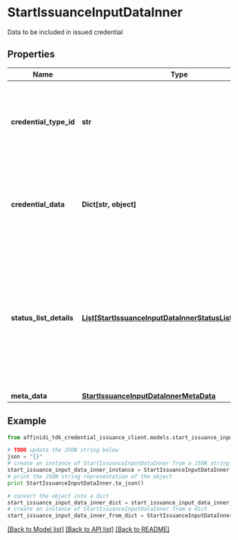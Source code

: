 # StartIssuanceInputDataInner

Data to be included in issued credential

## Properties

| Name                    | Type                                                                                                                | Description                                                                                                                                                  | Notes      |
| ----------------------- | ------------------------------------------------------------------------------------------------------------------- | ------------------------------------------------------------------------------------------------------------------------------------------------------------ | ---------- |
| **credential_type_id**  | **str**                                                                                                             | It is a String that identifies a Credential that is being requested to be issued.                                                                            |
| **credential_data**     | **Dict[str, object]**                                                                                               | Object of data to be included in the issued credential ,should match the credential type                                                                     |
| **status_list_details** | [**List[StartIssuanceInputDataInnerStatusListDetailsInner]**](StartIssuanceInputDataInnerStatusListDetailsInner.md) | Types of status lists to which the credential should be added once issued. If not provided or empty, the credential is not added to any of the status lists. | [optional] |
| **meta_data**           | [**StartIssuanceInputDataInnerMetaData**](StartIssuanceInputDataInnerMetaData.md)                                   |                                                                                                                                                              | [optional] |

## Example

```python
from affinidi_tdk_credential_issuance_client.models.start_issuance_input_data_inner import StartIssuanceInputDataInner

# TODO update the JSON string below
json = "{}"
# create an instance of StartIssuanceInputDataInner from a JSON string
start_issuance_input_data_inner_instance = StartIssuanceInputDataInner.from_json(json)
# print the JSON string representation of the object
print StartIssuanceInputDataInner.to_json()

# convert the object into a dict
start_issuance_input_data_inner_dict = start_issuance_input_data_inner_instance.to_dict()
# create an instance of StartIssuanceInputDataInner from a dict
start_issuance_input_data_inner_from_dict = StartIssuanceInputDataInner.from_dict(start_issuance_input_data_inner_dict)
```

[[Back to Model list]](../README.md#documentation-for-models) [[Back to API list]](../README.md#documentation-for-api-endpoints) [[Back to README]](../README.md)
